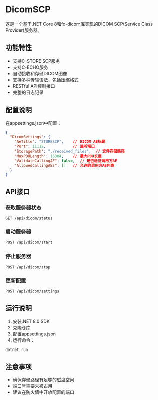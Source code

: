# DicomSCP

这是一个基于.NET Core 8和fo-dicom库实现的DICOM SCP(Service Class Provider)服务器。

## 功能特性

- 支持C-STORE SCP服务
- 支持C-ECHO服务
- 自动接收和存储DICOM图像
- 支持多种传输语法，包括压缩格式
- RESTful API控制接口
- 完整的日志记录

## 配置说明

在appsettings.json中配置：

```json
{
  "DicomSettings": {
    "AeTitle": "STORESCP",    // DICOM AE标题
    "Port": 11112,            // 监听端口
    "StoragePath": "./received_files",  // 文件存储路径
    "MaxPDULength": 16384,    // 最大PDU长度
    "ValidateCallingAE": false,  // 是否验证调用方AE
    "AllowedCallingAEs": []   // 允许的调用方AE列表
  }
}
```

## API接口

### 获取服务器状态
```
GET /api/dicom/status
```

### 启动服务器
```
POST /api/dicom/start
```

### 停止服务器
```
POST /api/dicom/stop
```

### 更新配置
```
POST /api/dicom/settings
```

## 运行说明

1. 安装.NET 8.0 SDK
2. 克隆仓库
3. 配置appsettings.json
4. 运行命令：
```bash
dotnet run
```

## 注意事项

- 确保存储路径有足够的磁盘空间
- 端口号需要未被占用
- 建议在防火墙中开放配置的端口
